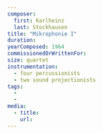 ```yaml
---
composer:
  first: Karlheinz
  last: Stockhausen
title: "Mikrophonie I"
duration:
yearComposed: 1964
commissionedOrWrittenFor:
size: quartet
instrumentation:
  - four percussionists
  - two sound projectionists
tags:
  -
  -
media:
  - title:
    url:
---
```


